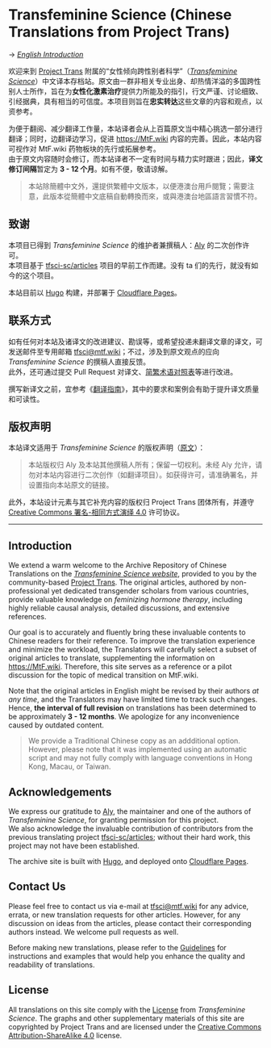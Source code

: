 # Transfeminine Science (Chinese Translations from Project Trans)

→ *[English Introduction](#introduction)*

欢迎来到 [Project Trans][team] 附属的“女性倾向跨性别者科学”（*[Transfeminine Science][origin]*）中文译本存档站。原文由一群非相关专业出身、却热情洋溢的多国跨性别人士所作，旨在为**女性化激素治疗**提供力所能及的指引，行文严谨、讨论细致、引经据典，具有相当的可信度。本项目则旨在**忠实转达**这些文章的内容和观点，以资参考。

为便于翻阅、减少翻译工作量，本站译者会从上百篇原文当中精心挑选一部分进行翻译；同时，边翻译边学习，促进 <https://MtF.wiki> 内容的完善。因此，本站内容可视作对 MtF.wiki 药物板块的先行或拓展参考。\
由于原文内容随时会修订，而本站译者不一定有时间与精力实时跟进；因此，**译文修订间隔**暂定为 **3 - 12 个月**。如有不便，敬请谅解。

> 本站除簡體中文外，還提供繁體中文版本，以便港澳台用戶閱覽；需要注意，此版本從簡體中文底稿自動轉換而來，或與港澳台地區語言習慣不符。

## 致谢

本项目已得到 *Transfeminine Science* 的维护者兼撰稿人：[Aly][aly] 的二次创作许可。\
本项目基于 [tfsci-sc/articles][origin-cn] 项目的早前工作而建。没有 ta 们的先行，就没有如今的这个项目。

本站目前以 [Hugo][hugo] 构建，并部署于 [Cloudflare Pages][site-url]。

## 联系方式

如有任何对本站及诸译文的改进建议、勘误等，或希望投递未翻译文章的译文，可发送邮件至专用邮箱 <tfsci@mtf.wiki>；不过，涉及到原文观点的应向 *Transfeminine Science* 的撰稿人直接反馈。\
此外，还可通过提交 Pull Request 对译文、[简繁术语对照表](scripts/CustomTW.txt)等进行改进。

撰写新译文之前，宜参考《[翻译指南][guideline]》，其中的要求和案例会有助于提升译文质量和可读性。

## 版权声明

本站译文适用于 *Transfeminine Science* 的版权声明（[原文][license]）：

> 本站版权归 Aly 及本站其他撰稿人所有；保留一切权利。未经 Aly 允许，请勿对本站内容进行二次创作（如翻译项目）。如获得许可，请准确署名，并设置指向本站原文的链接。

此外，本站设计元素与其它补充内容的版权归 Project Trans 团体所有，并遵守 [Creative Commons 署名-相同方式演绎 4.0][license2] 许可协议。

--------

## Introduction

We extend a warm welcome to the Archive Repository of Chinese Translations on the *[Transfeminine Science website][origin]*, provided to you by the community-based [Project Trans][team]. The original articles, authored by non-professional yet dedicated transgender scholars from various countries, provide valuable knowledge on *feminizing hormone therapy*, including highly reliable causal analysis, detailed discussions, and extensive references.

Our goal is to accurately and fluently bring these invaluable contents to Chinese readers for their reference. To improve the translation experience and minimize the workload, the Translators will carefully select a subset of original articles to translate, supplementing the information on <https://MtF.wiki>. Therefore, this site serves as a reference or a pilot discussion for the topic of medical transition on MtF.wiki.

Note that the original articles in English might be revised by their authors *at any time*, and the Translators may have limited time to track such changes. Hence, **the interval of full revision** on translations has been determined to be approximately **3 - 12 months**. We apologize for any inconvenience caused by outdated content.

> We provide a Traditional Chinese copy as an addditional option. However, please note that it was implemented using an automatic script and may not fully comply with language conventions in Hong Kong, Macau, or Taiwan.

## Acknowledgements

We express our gratitude to [Aly][aly], the maintainer and one of the authors of *Transfeminine Science*, for granting permission for this project.\
We also acknowledge the invaluable contribution of contributors from the previous translating project [tfsci-sc/articles][origin-cn]; without their hard work, this project may not have been established.

The archive site is built with [Hugo][hugo], and deployed onto [Cloudflare Pages][site-url].

## Contact Us

Please feel free to contact us via e-mail at <tfsci@mtf.wiki> for any advice, errata, or new translation requests for other articles. However, for any discussion on ideas from the articles, please contact their corresponding authors instead. We welcome pull requests as well.

Before making new translations, please refer to the [Guidelines][guideline] for instructions and examples that would help you enhance the quality and readability of translations.

## License

All translations on this site comply with the [License][license] from *Transfeminine Science*. The graphs and other supplementary materials of this site are copyrighted by Project Trans and are licensed under the [Creative Commons Attribution-ShareAlike 4.0][license2] license.

[team]: https://project-trans.org
[origin]: https://transfemscience.org
[aly]: https://transfemscience.org/about/#aly
[origin-cn]: https://github.com/tfsci-sc/articles
[hugo]: https://gohugo.io
[site-url]: https://tfsci.mtf.wiki
[license]: LICENSE.md
[license2]: https://creativecommons.org/licenses/by-sa/4.0/
[guideline]: https://tfsci.mtf.wiki/misc/newcomer-guidelines/
